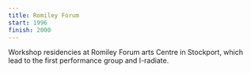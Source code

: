 ```yaml
---
title: Romiley Forum
start: 1996
finish: 2000
---
```


Workshop residencies at Romiley Forum arts Centre in Stockport, which lead to the first performance group and I-radiate.

